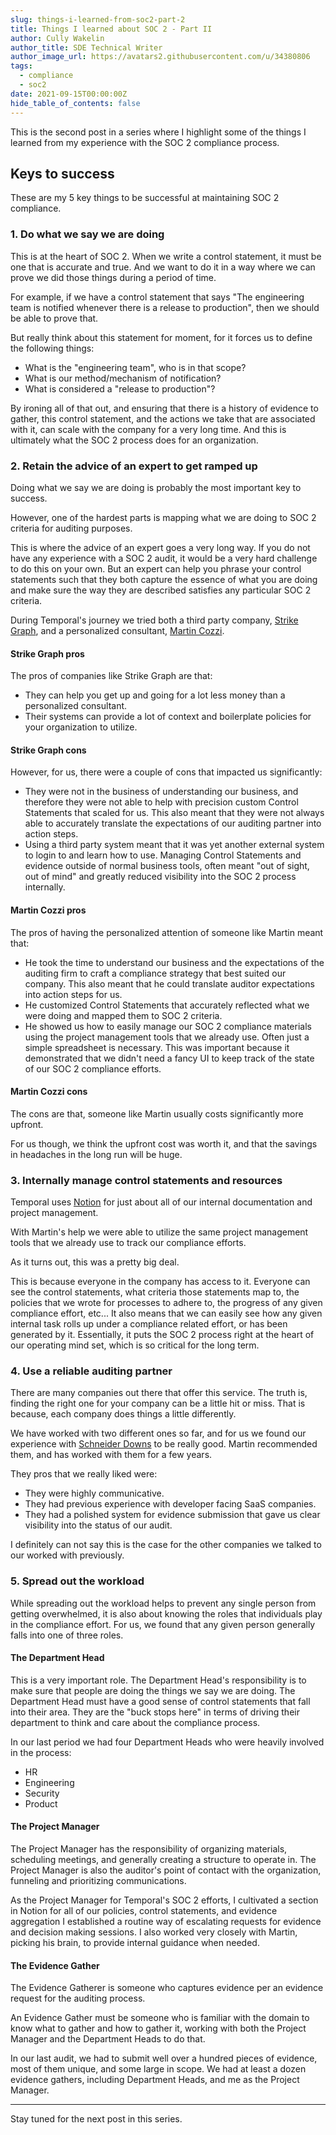 ```yaml
---
slug: things-i-learned-from-soc2-part-2
title: Things I learned about SOC 2 - Part II
author: Cully Wakelin
author_title: SDE Technical Writer
author_image_url: https://avatars2.githubusercontent.com/u/34380806
tags:
  - compliance
  - soc2
date: 2021-09-15T00:00:00Z
hide_table_of_contents: false
---
```


<!--truncate-->

This is the second post in a series where I highlight some of the things I learned from my experience with the SOC 2 compliance process.

## Keys to success

These are my 5 key things to be successful at maintaining SOC 2 compliance.

### 1. Do what we say we are doing

This is at the heart of SOC 2.
When we write a control statement, it must be one that is accurate and true.
And we want to do it in a way where we can prove we did those things during a period of time.

For example, if we have a control statement that says "The engineering team is notified whenever there is a release to production", then we should be able to prove that.

But really think about this statement for moment, for it forces us to define the following things:
- What is the "engineering team", who is in that scope?
- What is our method/mechanism of notification?
- What is considered a "release to production"?

By ironing all of that out, and ensuring that there is a history of evidence to gather, this control statement, and the actions we take that are associated with it, can scale with the company for a very long time.
And this is ultimately what the SOC 2 process does for an organization.

### 2. Retain the advice of an expert to get ramped up

Doing what we say we are doing is probably the most important key to success.

However, one of the hardest parts is mapping what we are doing to SOC 2 criteria for auditing purposes.

This is where the advice of an expert goes a very long way.
If you do not have any experience with a SOC 2 audit, it would be a very hard challenge to do this on your own.
But an expert can help you phrase your control statements such that they both capture the essence of what you are doing and make sure the way they are described satisfies any particular SOC 2 criteria.

During Temporal's journey we tried both a third party company, [Strike Graph](https://www.strikegraph.com/), and a personalized consultant, [Martin Cozzi](https://www.marana.io/).

#### Strike Graph pros

The pros of companies like Strike Graph are that:
- They can help you get up and going for a lot less money than a personalized consultant.
- Their systems can provide a lot of context and boilerplate policies for your organization to utilize.

#### Strike Graph cons

However, for us, there were a couple of cons that impacted us significantly:
- They were not in the business of understanding our business, and therefore they were not able to help with precision custom Control Statements that scaled for us.
  This also meant that they were not always able to accurately translate the expectations of our auditing partner into action steps.
- Using a third party system meant that it was yet another external system to login to and learn how to use.
  Managing Control Statements and evidence outside of normal business tools, often meant "out of sight, out of mind" and greatly reduced visibility into the SOC 2 process internally.

#### Martin Cozzi pros

The pros of having the personalized attention of someone like Martin meant that:
- He took the time to understand our business and the expectations of the auditing firm to craft a compliance strategy that best suited our company.
This also meant that he could translate auditor expectations into action steps for us.
- He customized Control Statements that accurately reflected what we were doing and mapped them to SOC 2 criteria.
- He showed us how to easily manage our SOC 2 compliance materials using the project management tools that we already use.
  Often just a simple spreadsheet is necessary.
  This was important because it demonstrated that we didn't need a fancy UI to keep track of the state of our SOC 2 compliance efforts.

#### Martin Cozzi cons

The cons are that, someone like Martin usually costs significantly more upfront.

For us though, we think the upfront cost was worth it, and that the savings in headaches in the long run will be huge.

### 3. Internally manage control statements and resources

Temporal uses [Notion](https://www.notion.so/) for just about all of our internal documentation and project management.

With Martin's help we were able to utilize the same project management tools that we already use to track our compliance efforts.

As it turns out, this was a pretty big deal.

This is because everyone in the company has access to it.
Everyone can see the control statements, what criteria those statements map to, the policies that we wrote for processes to adhere to, the progress of any given compliance effort, etc...
It also means that we can easily see how any given internal task rolls up under a compliance related effort, or has been generated by it.
Essentially, it puts the SOC 2 process right at the heart of our operating mind set, which is so critical for the long term.

### 4. Use a reliable auditing partner

There are many companies out there that offer this service.
The truth is, finding the right one for your company can be a little hit or miss.
That is because, each company does things a little differently.

We have worked with two different ones so far, and for us we found our experience with [Schneider Downs](https://www.schneiderdowns.com/) to be really good.
Martin recommended them, and has worked with them for a few years.

They pros that we really liked were:
- They were highly communicative.
- They had previous experience with developer facing SaaS companies.
- They had a polished system for evidence submission that gave us clear visibility into the status of our audit.

I definitely can not say this is the case for the other companies we talked to our worked with previously.

### 5. Spread out the workload

While spreading out the workload helps to prevent any single person from getting overwhelmed, it is also about knowing the roles that individuals play in the compliance effort.
For us, we found that any given person generally falls into one of three roles.

#### The Department Head

This is a very important role.
The Department Head's responsibility is to make sure that people are doing the things we say we are doing.
The Department Head must have a good sense of control statements that fall into their area.
They are the "buck stops here" in terms of driving their department to think and care about the compliance process.

In our last period we had four Department Heads who were heavily involved in the process:
- HR
- Engineering
- Security
- Product

#### The Project Manager

The Project Manager has the responsibility of organizing materials, scheduling meetings, and generally creating a structure to operate in.
The Project Manager is also the auditor's point of contact with the organization, funneling and prioritizing communications.

As the Project Manager for Temporal's SOC 2 efforts, I cultivated a section in Notion for all of our policies, control statements, and evidence aggregation
I established a routine way of escalating requests for evidence and decision making sessions.
I also worked very closely with Martin, picking his brain, to provide internal guidance when needed.

#### The Evidence Gather

The Evidence Gatherer is someone who captures evidence per an evidence request for the auditing process.

An Evidence Gather must be someone who is familiar with the domain to know what to gather and how to gather it, working with both the Project Manager and the Department Heads to do that.

In our last audit, we had to submit well over a hundred pieces of evidence, most of them unique, and some large in scope.
We had at least a dozen evidence gathers, including Department Heads, and me as the Project Manager.

---

Stay tuned for the next post in this series.
